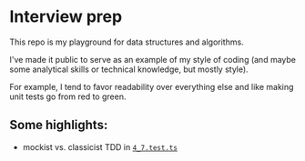 # Interview prep

This repo is my playground for data structures and algorithms.

I've made it public to serve as an example of my style of coding
(and maybe some analytical skills or technical knowledge, but mostly
style).

For example, I tend to favor readability over everything else
and like making unit tests go from red to green.

## Some highlights:

- mockist vs. classicist TDD in [`4_7.test.ts`](./4_trees_graphs/4_7.test.ts#L164)
